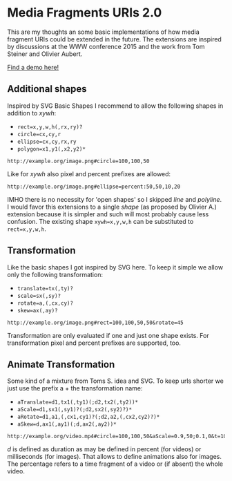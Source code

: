 Media Fragments URIs 2.0
========================
This are my thoughts an some basic implementations of how media fragment URIs could be 
extended in the future. The extensions are inspired by discussions at the WWW conference
2015 and the work from Tom Steiner and Olivier Aubert.

[Find a demo here!](http://tkurz.github.io/media-fragment-uris-2.0)


Additional shapes
-----------------
Inspired by SVG Basic Shapes I recommend to allow the following shapes in addition to *xywh*:

* `rect=x,y,w,h(,rx,ry)?`
* `circle=cx,cy,r`
* `ellipse=cx,cy,rx,ry`
* `polygon=x1,y1(,x2,y2)*`

```
http://example.org/image.png#circle=100,100,50
```
Like for *xywh* also pixel and percent prefixes are allowed:

```
http://example.org/image.png#ellipse=percent:50,50,10,20
```
IMHO there is no necessity for 'open shapes' so I skipped *line* and *polyline*. I would 
favor this extensions to a single *shape* (as proposed by Olivier A.) extension because 
it is simpler and such will most probably cause less confusion. The existing shape `xywh=x,y,w,h`
can be substituted to `rect=x,y,w,h`.

Transformation
--------------
Like the basic shapes I got inspired by SVG here. To keep it simple we allow only the
following transformation:

* `translate=tx(,ty)?`
* `scale=sx(,sy)?`
* `rotate=a,(,cx,cy)?`
* `skew=ax(,ay)?`

```
http://example.org/image.png#rect=100,100,50,50&rotate=45
```
Transformation are only evaluated if one and just one shape exists. For transformation pixel and percent prefixes are supported, too.

Animate Transformation
----------------------
Some kind of a mixture from Toms S. idea and SVG. To keep urls shorter we just use the prefix a + the transformation name:

* `aTranslate=d1,tx1(,ty1)(;d2,tx2(,ty2))*`
* `aScale=d1,sx1(,sy1)?(;d2,sx2(,sy2)?)*`
* `aRotate=d1,a1,(,cx1,cy1)?(;d2,a2,(,cx2,cy2)?)*`
* `aSkew=d,ax1(,ay1)(;d,ax2(,ay2))*`

```
http://example.org/video.mp4#circle=100,100,50&aScale=0.9,50;0.1,0&t=10,20
```
*d* is defined as duration as may be defined in percent (for videos) or milliseconds (for images). That allows
to define animations also for images. The percentage refers to a time fragment of a video or (if absent) the whole video.
